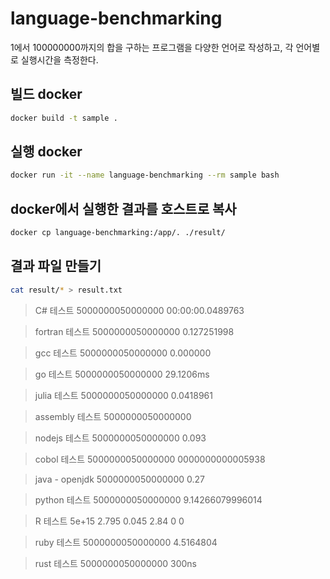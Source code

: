 # language-benchmarking

1에서 100000000까지의 합을 구하는 프로그램을 다양한 언어로 작성하고, 각 언어별로 실행시간을 측정한다.

## 빌드 docker
``` bash
docker build -t sample .
```

## 실행 docker
``` bash
docker run -it --name language-benchmarking --rm sample bash
```

## docker에서 실행한 결과를 호스트로 복사
``` bash
docker cp language-benchmarking:/app/. ./result/
```

## 결과 파일 만들기
``` bash
cat result/* > result.txt
```

> C# 테스트
> 5000000050000000
> 00:00:00.0489763

>  fortran 테스트
>      5000000050000000
>   0.127251998    

> gcc 테스트
> 5000000050000000
> 0.000000

> go 테스트
> 5000000050000000
> 29.1206ms

> julia 테스트
> 5000000050000000
> 0.0418961

> assembly 테스트
> 5000000050000000
>

> nodejs 테스트
> 5000000050000000
> 0.093

> cobol 테스트
> 5000000050000000
> 0000000000005938

> java - openjdk
> 5000000050000000
> 0.27

> python 테스트
> 5000000050000000
> 9.14266079996014

> R 테스트
> 5e+15
> 2.795 0.045 2.84 0 0

> ruby 테스트
> 5000000050000000
> 4.5164804

> rust 테스트
> 5000000050000000
> 300ns